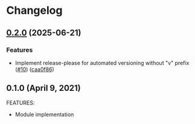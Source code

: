 # Changelog

## [0.2.0](https://github.com/lgallard/terraform-aws-ecrpublic/compare/0.1.0...0.2.0) (2025-06-21)


### Features

* Implement release-please for automated versioning without "v" prefix ([#10](https://github.com/lgallard/terraform-aws-ecrpublic/issues/10)) ([caa0f86](https://github.com/lgallard/terraform-aws-ecrpublic/commit/caa0f868e0e3522dd1c979fd29c92e3db17c135f))

## 0.1.0 (April 9, 2021)

FEATURES:

  * Module implementation
